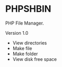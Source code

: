 # PHPSHBIN

PHP File Manager.


Version 1.0
- View directories
- Make file
- Make folder
- View disk free space
